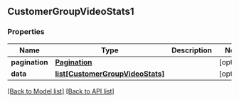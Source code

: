 ## CustomerGroupVideoStats1

### Properties
Name | Type | Description | Notes
------------ | ------------- | ------------- | -------------
**pagination** | [**Pagination**](#Pagination) |  | [optional] 
**data** | [**list[CustomerGroupVideoStats]**](#CustomerGroupVideoStats) |  | [optional] 

[[Back to Model list]](#documentation-for-models) [[Back to API list]](#documentation-for-api-endpoints)


